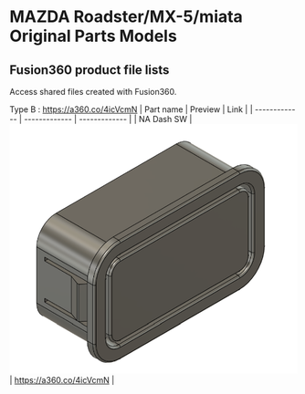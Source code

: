 # MAZDA Roadster/MX-5/miata Original Parts Models
## Fusion360 product file lists
Access shared files created with Fusion360.<br>

Type B : https://a360.co/4icVcmN
| Part name     | Preview       | Link       |
| ------------- | ------------- | ------------- |
| NA Dash SW    | ![NO1](IMG/NA_Dash_SW.png)  | https://a360.co/4icVcmN  |
